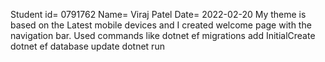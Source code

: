 Student id= 0791762
Name= Viraj Patel
Date= 2022-02-20
My theme is based on the Latest mobile devices and I created welcome page with the navigation bar.
Used commands like 
dotnet ef migrations add InitialCreate
dotnet ef database update
dotnet run
